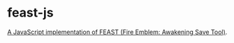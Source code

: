 # feast-js
[A JavaScript implementation of FEAST (Fire Emblem: Awakening Save Tool)](https://github.com/SciresM/FEAST).
